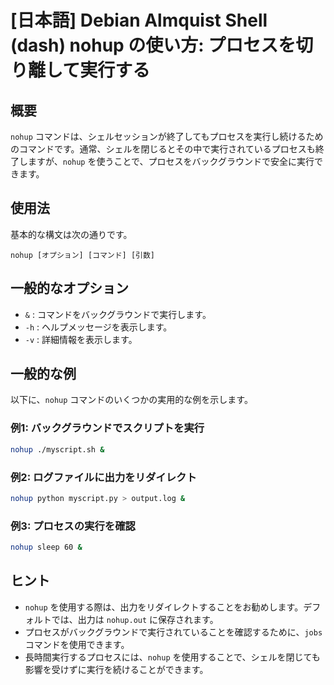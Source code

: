 # [日本語] Debian Almquist Shell (dash) nohup の使い方: プロセスを切り離して実行する

## 概要
`nohup` コマンドは、シェルセッションが終了してもプロセスを実行し続けるためのコマンドです。通常、シェルを閉じるとその中で実行されているプロセスも終了しますが、`nohup` を使うことで、プロセスをバックグラウンドで安全に実行できます。

## 使用法
基本的な構文は次の通りです。

```
nohup [オプション] [コマンド] [引数]
```

## 一般的なオプション
- `&` : コマンドをバックグラウンドで実行します。
- `-h` : ヘルプメッセージを表示します。
- `-v` : 詳細情報を表示します。

## 一般的な例
以下に、`nohup` コマンドのいくつかの実用的な例を示します。

### 例1: バックグラウンドでスクリプトを実行
```bash
nohup ./myscript.sh &
```

### 例2: ログファイルに出力をリダイレクト
```bash
nohup python myscript.py > output.log &
```

### 例3: プロセスの実行を確認
```bash
nohup sleep 60 &
```

## ヒント
- `nohup` を使用する際は、出力をリダイレクトすることをお勧めします。デフォルトでは、出力は `nohup.out` に保存されます。
- プロセスがバックグラウンドで実行されていることを確認するために、`jobs` コマンドを使用できます。
- 長時間実行するプロセスには、`nohup` を使用することで、シェルを閉じても影響を受けずに実行を続けることができます。